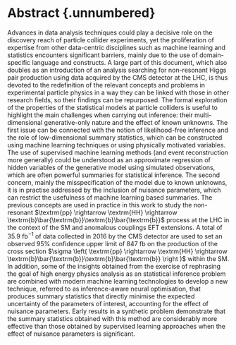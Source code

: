 
# Abstract {.unnumbered}

Advances in data analysis techniques could play a decisive role on the
discovery reach of particle collider experiments, yet
the proliferation of expertise from other data-centric
disciplines such as machine learning and statistics
encounters significant
barriers, mainly due to the use of domain-specific language
and constructs.
A large part of this document, which also doubles as an introduction
of an analysis searching for non-resonant
Higgs pair production using data acquired by the CMS detector
at the LHC, is thus devoted to the redefinition of the relevant
concepts and problems in experimental particle physics in a way
they can be linked with those in other research fields, so
their findings can be repurposed.
The formal exploration of
the properties of the statistical models at particle colliders
is useful to highlight the main challenges when carrying out
inference: their multi-dimensional generative-only nature
and the effect of known unknowns. The first issue can
be connected with the notion of likelihood-free inference
and the role of low-dimensional summary statistics, which
can be constructed using machine learning techniques or using
physically motivated variables. The use of supervised
machine learning methods (and event reconstruction
more generally) could be understood as an approximate regression of
hidden variables of the generative model using simulated
observations, which are often powerful summaries for
statistical inference. The second concern, mainly the misspecification
of the model due to known unknowns, it is in practise addressed by
the inclusion of nuisance parameters, which can restrict the usefulness
of machine learning based summaries.
The previous concepts are used in practice in this work
to study the non-resonant
$\textrm{pp} \rightarrow \textrm{HH} \rightarrow
\textrm{b}\bar{\textrm{b}}\textrm{b}\bar{\textrm{b}}$
process at the LHC in the context of the SM
and anomalous couplings EFT extensions. A total
of $35.9\ \textrm{fb}^{-1}$ of data
collected in 2016 by the CMS detector are used to set an observed 95\%
confidence upper limit of $847\ \textrm{fb}$ on the production of the cross section
$\sigma \left( \textrm{pp} \rightarrow \textrm{HH} \rightarrow
\textrm{b}\bar{\textrm{b}}\textrm{b}\bar{\textrm{b}} \right )$ within the SM.
In addition,
some of the insights obtained from the exercise of rephrasing the goal of high
energy physics analysis as an statistical inference problem are combined with
modern machine learning technologies to develop a new technique, referred
to as inference-aware neural optimisation, that produces
summary statistics that directly minimise the expected uncertainty of
the parameters of interest, accounting for the effect of nuisance
parameters. Early results in a synthetic problem demonstrate that the summary
statistics obtained with this method are considerably more effective than
those obtained by supervised learning approaches when the effect
of nuisance parameters is significant.


